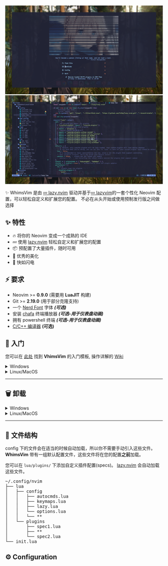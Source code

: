 ![image](https://github.com/xiaoCRQ/WhimsVim/blob/main/img/dashboard.png)
![image](https://github.com/xiaoCRQ/WhimsVim/blob/main/img/interface.png)

✨ WhimsVim 是由 [💤 lazy.nvim](https://github.com/folke/lazy.nvim) 驱动并基于[💤 lazyvim](https://github.com/LazyVim/LazyVim)的一套个性化 Neovim 配置，可以轻松自定义和扩展您的配置。
不必在从头开始或使用预制发行版之间做选择

## ✨ 特性

- 🔥 将你的 Neovim 变成一个成熟的 IDE
- 💤 使用 [lazy.nvim](https://github.com/folke/lazy.nvim) 轻松自定义和扩展您的配置
- 📦 预配置了大量插件，随时可用
- 🧹 优秀的美化
- 🚀 快如闪电

## ⚡️ 要求

- Neovim >= **0.9.0** (需要用 **LuaJIT** 构建)
- Git >= **2.19.0** (用于部分克隆支持)
- 一个 [Nerd Font](https://www.nerdfonts.com/) 字体 **_(可选)_**
- 安装 [chafa](https://github.com/hpjansson/chafa) 终端播放器 **_(可选-用于仪表盘动画)_**
- 拥有 powershell 终端 **_(可选-用于仪表盘动画)_**
- [C/C++ 编译器](https://winlibs.com/) **(可选)**

## 🚀 入门

您可以在 [此处](https://github.com/xiaoCRQ/WhimsVim_starter) 找到 **VhimsVim** 的入门模板,
操作详解的 [Wiki](https://github.com/xiaoCRQ/WhimsVim/wiki)

<details ><summary > Windows </summary>

- 克隆

  ```sh
  # cmd
  git clone https://github.com/xiaoCRQ/WhimsVim_starter %USERPROFILE%\AppData\Local\nvim

  # powershell
  git clone https://github.com/xiaoCRQ/WhimsVim_starter $env:LOCALAPPDATA\nvim
  ```

- 删除 `.git` 文件夹，以便稍后将其添加到您自己的存储库

  ```sh
  # cmd
  rmdir /s  %USERPROFILE%\AppData\Local\nvim\.git

  # powershell
  Remove-Item $env:LOCALAPPDATA\nvim\.git -Recurse -Force
  ```

- 启动 Neovim!

  ```sh
  nvim
  ```

</details>

<details><summary > Linux/MacOS  </summary>

- 克隆

  ```sh
  git clone https://github.com/xiaoCRQ/WhimsVim_starter ~/.config/nvim
  ```

- 删除 `.git` 文件夹，以便稍后将其添加到您自己的存储库

  ```sh
  rm -rf ~/.config/nvim/.git
  ```

- 启动 Neovim!

  ```sh
  nvim
  ```

</details>

---

## 🗑️ 卸载

<details ><summary > Windows </summary>

```sh
# cmd
rmdir /s  %USERPROFILE%\AppData\Local\nvim
rmdir /s  %USERPROFILE%\AppData\Local\nvim-data

# powershell
Remove-Item -Path "$env:LOCALAPPDATA\nvim" -Recurse -Force
Remove-Item -Path "$env:LOCALAPPDATA\nvim-data" -Recurse -Force
```

</details>

<details><summary > Linux/MacOS </summary>

```sh
rm -rf ~/.config/nvim
rm -rf ~/.local/state/nvim
rm -rf ~/.local/share/nvim
```

</details>

---

## 📂 文件结构

config 下的文件会在适当的时候自动加载，所以你不需要手动引入这些文件。
**WhimsVim** 带有一组默认配置文件，这些文件将在您的配置**之前**加载。

您可以在 `lua/plugins/` 下添加自定义插件配置(specs)。
[lazy.nvim](https://github.com/folke/lazy.nvim) 会自动加载这些文件。

<pre>
~/.config/nvim
├── lua
│   ├── config
│   │   ├── autocmds.lua
│   │   ├── keymaps.lua
│   │   ├── lazy.lua
│   │   └── options.lua
│   │   └── **
│   └── plugins
│       ├── spec1.lua
│       ├── **
│       └── spec2.lua
└── init.lua
</pre>

## ⚙️ Configuration
